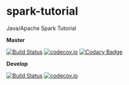 # spark-tutorial
Java/Apache Spark Tutorial

**Master**

[![Build Status](https://travis-ci.org/lcappuccio/spark-tutorial.svg?branch=master)](https://travis-ci.org/lcappuccio/spark-tutorial)
[![codecov.io](https://codecov.io/github/lcappuccio/spark-tutorial/coverage.svg?branch=master)](https://codecov.io/github/lcappuccio/spark-tutorial?branch=master)
[![Codacy Badge](https://api.codacy.com/project/badge/grade/7648ffe4bb6e4172bef3ef4db98b70bf)](https://www.codacy.com/app/leo_4/spark-tutorial)

**Develop**

[![Build Status](https://travis-ci.org/lcappuccio/spark-tutorial.svg?branch=develop)](https://travis-ci.org/lcappuccio/spark-tutorial)
[![codecov.io](https://codecov.io/github/lcappuccio/spark-tutorial/coverage.svg?branch=develop)](https://codecov.io/github/lcappuccio/spark-tutorial?branch=develop)